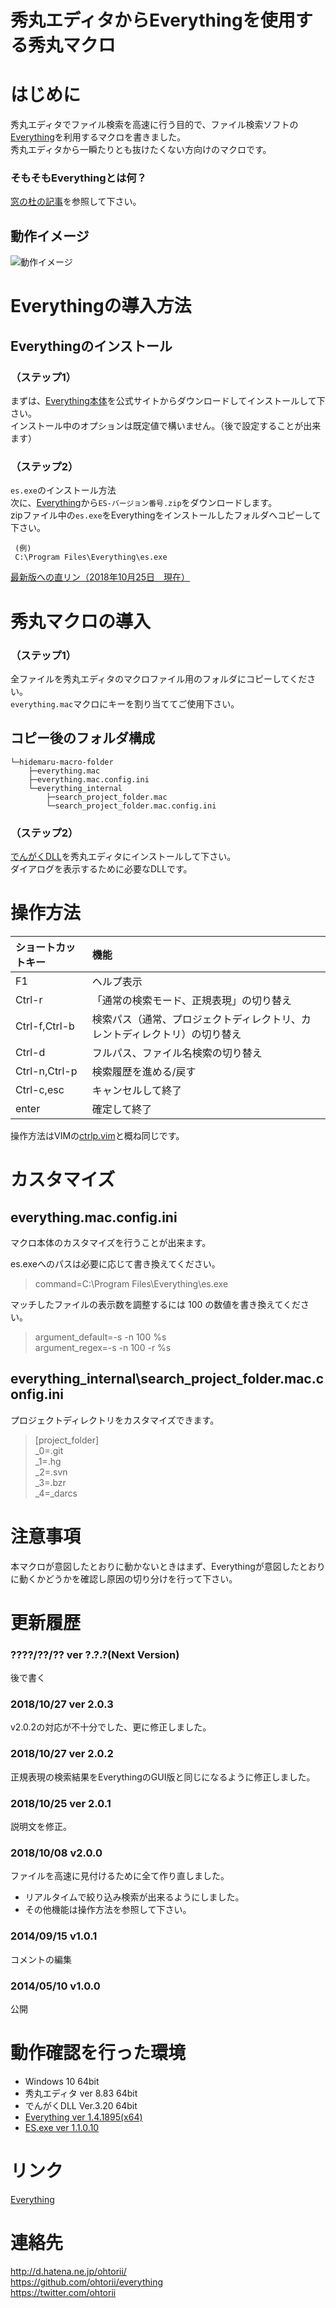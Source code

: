 ﻿秀丸エディタからEverythingを使用する秀丸マクロ
========

# はじめに
秀丸エディタでファイル検索を高速に行う目的で、ファイル検索ソフトの[Everything](http://www.voidtools.com/)を利用するマクロを書きました。<br>
秀丸エディタから一瞬たりとも抜けたくない方向けのマクロです。

### そもそもEverythingとは何？
[窓の杜の記事](https://forest.watch.impress.co.jp/docs/serial/winbasic2018/1125142.html)を参照して下さい。

## 動作イメージ
![動作イメージ](images\everything.gif "動作イメージ")


# Everythingの導入方法
## Everythingのインストール
### （ステップ1）
まずは、[Everything本体](http://www.voidtools.com/)を公式サイトからダウンロードしてインストールして下さい。<br>
インストール中のオプションは既定値で構いません。（後で設定することが出来ます）

### （ステップ2）
`es.exe`のインストール方法<br>
次に、[Everything](http://www.voidtools.com/)から`ES-バージョン番号.zip`をダウンロードします。<br>
zipファイル中の`es.exe`をEverythingをインストールしたフォルダへコピーして下さい。<br>

	 (例)
	 C:\Program Files\Everything\es.exe

[最新版への直リン（2018年10月25日　現在）](https://www.voidtools.com/ES-1.1.0.10.zip)

# 秀丸マクロの導入
### （ステップ1）

全ファイルを秀丸エディタのマクロファイル用のフォルダにコピーしてください。<br>
`everything.mac`マクロにキーを割り当ててご使用下さい。<br>

## コピー後のフォルダ構成
	└─hidemaru-macro-folder
	    ├─everything.mac
	    ├─everything.mac.config.ini
	    └─everything_internal
	        ├─search_project_folder.mac
	        └─search_project_folder.mac.config.ini

### （ステップ2）
[でんがくDLL](http://www.ceres.dti.ne.jp/~sugiura/)を秀丸エディタにインストールして下さい。<br>
ダイアログを表示するために必要なDLLです。

# 操作方法
|ショートカットキー|機能|
|:---|:---|
|F1|ヘルプ表示|
|Ctrl-r|「通常の検索モード、正規表現」の切り替え|
|Ctrl-f,Ctrl-b|検索パス（通常、プロジェクトディレクトリ、カレントディレクトリ）の切り替え|
|Ctrl-d|フルパス、ファイル名検索の切り替え|
|Ctrl-n,Ctrl-p|検索履歴を進める/戻す|
|Ctrl-c,esc|キャンセルして終了|
|enter|確定して終了|

操作方法はVIMの[ctrlp.vim](https://github.com/ctrlpvim/ctrlp.vim)と概ね同じです。


# カスタマイズ
## everything.mac.config.ini
マクロ本体のカスタマイズを行うことが出来ます。

es.exeへのパスは必要に応じて書き換えてください。
> command=C:\Program Files\Everything\es.exe

マッチしたファイルの表示数を調整するには 100 の数値を書き換えてください。
> argument_default=-s -n 100 %s 	<br>
> argument_regex=-s -n 100 -r %s

## everything_internal\search_project_folder.mac.config.ini
プロジェクトディレクトリをカスタマイズできます。

> [project_folder]	<br>
> _0=.git	<br>
> _1=.hg	<br>
> _2=.svn	<br>
> _3=.bzr	<br>
> _4=_darcs	<br>


# 注意事項
本マクロが意図したとおりに動かないときはまず、Everythingが意図したとおりに動くかどうかを確認し原因の切り分けを行って下さい。

# 更新履歴
### ????/??/?? ver ?.?.?(Next Version)
後で書く

### 2018/10/27 ver 2.0.3
v2.0.2の対応が不十分でした、更に修正しました。

### 2018/10/27 ver 2.0.2
正規表現の検索結果をEverythingのGUI版と同じになるように修正しました。

### 2018/10/25 ver 2.0.1
説明文を修正。

### 2018/10/08	v2.0.0 
ファイルを高速に見付けるために全て作り直しました。
- リアルタイムで絞り込み検索が出来るようにしました。
- その他機能は操作方法を参照して下さい。

### 2014/09/15	v1.0.1
コメントの編集

### 2014/05/10	v1.0.0 
公開

# 動作確認を行った環境
- Windows 10 64bit
- 秀丸エディタ ver 8.83 64bit
- でんがくDLL Ver.3.20 64bit
- [Everything ver 1.4.1895(x64)](http://www.voidtools.com/)
- [ES.exe ver 1.1.0.10](http://www.voidtools.com/)

# リンク
[Everything](http://www.voidtools.com/)

# 連絡先
<http://d.hatena.ne.jp/ohtorii/> <br>
<https://github.com/ohtorii/everything> <br>
<https://twitter.com/ohtorii>
